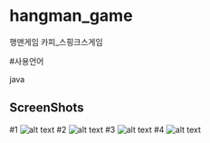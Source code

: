 # hangman_game
행맨게임 카피_스핑크스게임

#사용언어

java

## ScreenShots
#1
![alt text](https://github.com/suminpark123/hangman_game/blob/main/img/K-249.png)
#2
![alt text](https://github.com/suminpark123/hangman_game/blob/main/img/K-250.png)
#3
![alt text](https://github.com/suminpark123/hangman_game/blob/main/img/K-251.png)
#4
![alt text](https://github.com/suminpark123/hangman_game/blob/main/img/K-252.png)
